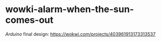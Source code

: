 # wowki-alarm-when-the-sun-comes-out

*Arduino* final design:
https://wokwi.com/projects/403961913173313537
